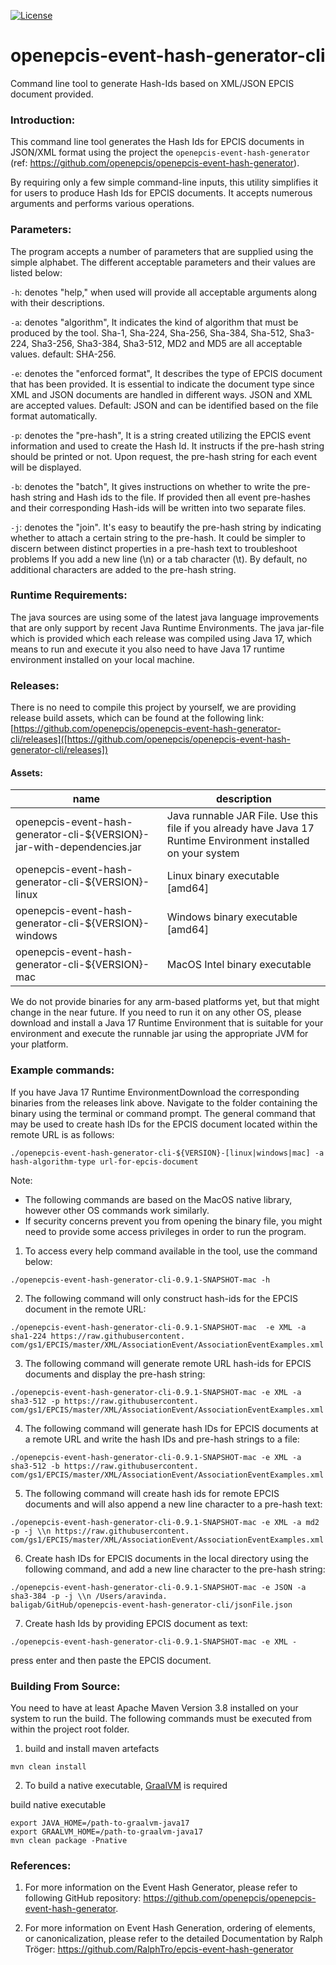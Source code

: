 [![License](https://img.shields.io/badge/License-Apache_2.0-blue.svg)](https://opensource.org/licenses/Apache-2.0)

# openepcis-event-hash-generator-cli

Command line tool to generate Hash-Ids based on XML/JSON EPCIS document provided.

### Introduction:

This command line tool generates the Hash Ids for EPCIS documents in JSON/XML format using the project the `openepcis-event-hash-generator` (ref: https://github.com/openepcis/openepcis-event-hash-generator).

By requiring only a few simple command-line inputs, this utility simplifies it for users to produce Hash Ids for EPCIS documents. It accepts numerous arguments and performs various operations.


### Parameters:

The program accepts a number of parameters that are supplied using the simple alphabet. The different acceptable parameters and their values are listed below:

`-h`: denotes "help," when used will provide all acceptable arguments along with their descriptions.

`-a`: denotes "algorithm", It indicates the kind of algorithm that must be produced by the tool. Sha-1, Sha-224, Sha-256, Sha-384, Sha-512, Sha3-224, Sha3-256, Sha3-384, Sha3-512, MD2 and MD5 are all acceptable values. default: SHA-256.

`-e`: denotes the "enforced format", It describes the type of EPCIS document that has been provided. It is essential to indicate the document type since XML and JSON documents are handled in different ways. JSON and XML are accepted values. Default: JSON and can be identified based on the file format automatically.

`-p`: denotes the "pre-hash", It is a string created utilizing the EPCIS event information and used to create the Hash Id. It instructs if the pre-hash string should be printed 
or not. Upon request, the pre-hash string for each event will be displayed.

`-b`: denotes the "batch", It gives instructions on whether to write the pre-hash string and Hash ids to the file. If provided then all event pre-hashes and their 
corresponding Hash-ids will be written into two separate files.

`-j`: denotes the "join". It's easy to beautify the pre-hash string by indicating whether to attach a certain string to the pre-hash. It could be simpler to discern between distinct properties in a pre-hash text to troubleshoot problems If you add a new line (\n) or a tab character (\t). By default, no additional characters are added to the pre-hash string.

### Runtime Requirements:

The java sources are using some of the latest java language improvements that are only support by recent Java Runtime Environments. The java jar-file which is provided which each release was compiled using Java 17, which means to run and execute it you also need to have Java 17 runtime environment installed on your local machine.  

### Releases:
There is no need to compile this project by yourself, we are providing release build assets, which can be found at the following link: 
[https://github.com/openepcis/openepcis-event-hash-generator-cli/releases]([https://github.com/openepcis/openepcis-event-hash-generator-cli/releases])

#### Assets:
| name | description |
|----------|-----------|
|openepcis-event-hash-generator-cli-${VERSION}-jar-with-dependencies.jar|Java runnable JAR File. Use this file if you already have Java 17 Runtime Environment installed on your system|
|openepcis-event-hash-generator-cli-${VERSION}-linux|Linux binary executable [amd64]|
|openepcis-event-hash-generator-cli-${VERSION}-windows| Windows binary executable [amd64]|
|openepcis-event-hash-generator-cli-${VERSION}-mac|MacOS Intel binary executable|

We do not provide binaries for any arm-based platforms yet,     but that might change in the near future. 
If you need to run it on any other OS, please download and install a Java 17 Runtime Environment that is suitable for your environment and execute the runnable jar using the appropriate JVM for your platform.  

### Example commands:

If you have Java 17 Runtime EnvironmentDownload the corresponding binaries from the releases link above. Navigate to the folder containing the binary using the terminal or command prompt. The general command that may be used to create hash IDs for the EPCIS document located within the remote URL is as follows:
```
./openepcis-event-hash-generator-cli-${VERSION}-[linux|windows|mac] -a hash-algorithm-type url-for-epcis-document
```

Note: 
* The following commands are based on the MacOS native library, however other OS commands work similarly. 
* If security concerns prevent you from opening the binary file, you might need to provide some access privileges in order to run the program.

1. To access every help command available in the tool, use the command below:
```
./openepcis-event-hash-generator-cli-0.9.1-SNAPSHOT-mac -h
```

2. The following command will only construct hash-ids for the EPCIS document in the remote URL:
```
./openepcis-event-hash-generator-cli-0.9.1-SNAPSHOT-mac  -e XML -a sha1-224 https://raw.githubusercontent.
com/gs1/EPCIS/master/XML/AssociationEvent/AssociationEventExamples.xml
```

3. The following command will generate remote URL hash-ids for EPCIS documents and display the pre-hash string:
```
./openepcis-event-hash-generator-cli-0.9.1-SNAPSHOT-mac -e XML -a sha3-512 -p https://raw.githubusercontent.
com/gs1/EPCIS/master/XML/AssociationEvent/AssociationEventExamples.xml
```

4. The following command will generate hash IDs for EPCIS documents at a remote URL and write the hash IDs and pre-hash strings to a file:
```
./openepcis-event-hash-generator-cli-0.9.1-SNAPSHOT-mac -e XML -a sha3-512 -b https://raw.githubusercontent.
com/gs1/EPCIS/master/XML/AssociationEvent/AssociationEventExamples.xml
```

5. The following command will create hash ids for remote EPCIS documents and will also append a new line character to a pre-hash text:
 ```
./openepcis-event-hash-generator-cli-0.9.1-SNAPSHOT-mac -e XML -a md2 -p -j \\n https://raw.githubusercontent.
com/gs1/EPCIS/master/XML/AssociationEvent/AssociationEventExamples.xml
```

6. Create hash IDs for EPCIS documents in the local directory using the following command, and add a new line character to the pre-hash string:
```
./openepcis-event-hash-generator-cli-0.9.1-SNAPSHOT-mac -e JSON -a sha3-384 -p -j \\n /Users/aravinda.
baligab/GitHub/openepcis-event-hash-generator-cli/jsonFile.json
```

7. Create hash Ids by providing EPCIS document as text:
```
./openepcis-event-hash-generator-cli-0.9.1-SNAPSHOT-mac -e XML -
```
press enter and then paste the EPCIS document.

### Building From Source:

You need to have at least Apache Maven Version 3.8 installed on your system to run the build.
The following commands must be executed from within the project root folder.

1. build and install maven artefacts
```
mvn clean install
```

2. To build a native executable, [GraalVM](https://www.graalvm.org/) is required 

build native executable
```
export JAVA_HOME=/path-to-graalvm-java17
export GRAALVM_HOME=/path-to-graalvm-java17
mvn clean package -Pnative
```

### References:
1. For more information on the Event Hash Generator, please refer to following GitHub repository:
https://github.com/openepcis/openepcis-event-hash-generator.


2. For more information on Event Hash Generation, ordering of elements, or canonicalization, please refer to the detailed Documentation by Ralph Tröger: https://github.com/RalphTro/epcis-event-hash-generator